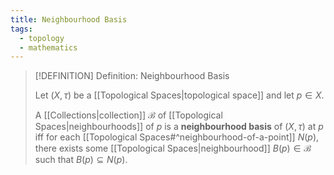 ```yaml
---
title: Neighbourhood Basis
tags:
  - topology
  - mathematics
---
```


>[!DEFINITION] Definition: Neighbourhood Basis
>
>Let $(X, \tau)$ be a [[Topological Spaces|topological space]] and let $p \in X$.
>
>A [[Collections|collection]] $\mathcal{B}$ of [[Topological Spaces|neighbourhoods]] of $p$ is a **neighbourhood basis** of $(X, \tau)$ at $p$ iff for each [[Topological Spaces#^neighbourhood-of-a-point]] $N(p)$, there exists some [[Topological Spaces|neighbourhood]] $B(p) \in \mathcal{B}$ such that $B(p) \subseteq N(p)$.
>